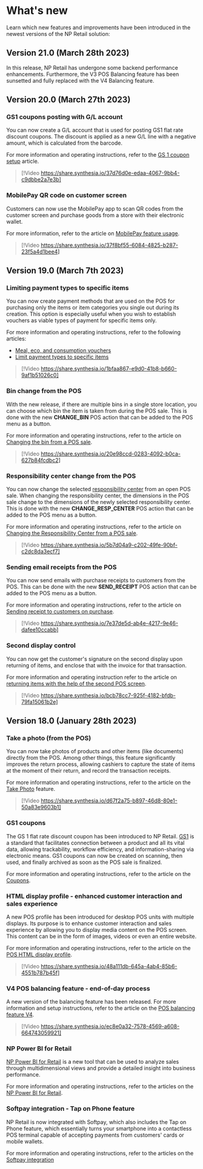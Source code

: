 # What's new

Learn which new features and improvements have been introduced in the newest versions of the NP Retail solution:

## Version 21.0 (March 28th 2023)

In this release, NP Retail has undergone some backend performance enhancements. Furthermore, the V3 POS Balancing feature has been sunsetted and fully replaced with the V4 Balancing feature.

## Version 20.0 (March 27th 2023)

### GS1 coupons posting with G/L account

You can now create a G/L account that is used for posting GS1 flat rate discount coupons. The discount is applied as a new G/L line with a negative amount, which is calculated from the barcode. 

For more information and operating instructions, refer to the [GS 1 coupon setup](retail/coupons/howto/gs1_setup.md) article.

> [!Video https://share.synthesia.io/37d76d0e-edaa-4067-9bb4-c9dbbe2a7e3b]

### MobilePay QR code on customer screen 

Customers can now use the MobilePay app to scan QR codes from the customer screen and purchase goods from a store with their electronic wallet.

For more information, refer to the article on [MobilePay feature usage](retail/posunit/howto/mobile_pay_qr.md).

> [!Video https://share.synthesia.io/37f8bf55-6084-4825-b287-23f5a4d1bee4]

## Version 19.0 (March 7th 2023)

### Limiting payment types to specific items

You can now create payment methods that are used on the POS for purchasing only the items or item categories you single out during its creation. This option is especially useful when you wish to establish vouchers as viable types of payment for specific items only.

For more information and operating instructions, refer to the following articles:

- [Meal, eco, and consumption vouchers](retail/posunit/explanation/belgian_voucher.md)
- [Limit payment types to specific items](retail/posunit/howto/belgian_vouchers.md)

> [!Video https://share.synthesia.io/1bfaa867-e9d0-41b8-b660-9af1b51026c0]

### Bin change from the POS

With the new release, if there are multiple bins in a single store location, you can choose which bin the item is taken from during the POS sale. This is done with the new **CHANGE_BIN** POS action that can be added to the POS menu as a button.

For more information and operating instructions, refer to the article on [Changing the bin from a POS sale](retail/posunit/howto/change_bin_pos.md).

> [!Video https://share.synthesia.io/20e98ccd-0283-4092-b0ca-627b84fcdbc2]

### Responsibility center change from the POS

You can now change the selected [responsibility center](https://learn.microsoft.com/en-us/dynamics365/business-central/inventory-responsibility-centers) from an open POS sale. When changing the responsibility center, the dimensions in the POS sale change to the dimensions of the newly selected responsibility center. This is done with the new **CHANGE_RESP_CENTER** POS action that can be added to the POS menu as a button. 

For more information and operating instructions, refer to the article on [Changing the Responsibility Center from a POS sale](retail/posunit/howto/change_responsibility_center.md).

> [!Video https://share.synthesia.io/5b7d04a9-c202-49fe-90bf-c2dc8da3ecf7]

### Sending email receipts from the POS

You can now send emails with purchase receipts to customers from the POS. This can be done with the new **SEND_RECEIPT** POS action that can be added to the POS menu as a button. 

For more information and operating instructions, refer to the article on [Sending receipt to customers on purchase](retail/posunit/howto/send_receipt_pos.md).

> [!Video https://share.synthesia.io/7e37de5d-ab4e-4217-9e46-dafee10ccabb]

### Second display control

You can now get the customer's signature on the second display upon returning of items, and enclose that with the invoice for that transaction.

For more information and operating instruction refer to the article on [returning items with the help of the second POS screen](retail/posunit/howto/take_photo_pos.md).

> [!Video https://share.synthesia.io/bcb78cc7-925f-4182-bfdb-79fa15061b2e]

## Version 18.0 (January 28th 2023)

### Take a photo (from the POS)

You can now take photos of products and other items (like documents) directly from the POS. Among other things, this feature significantly improves the return process, allowing cashiers to capture the state of items at the moment of their return, and record the transaction receipts.

For more information and operating instructions, refer to the article on the [Take Photo](retail/posunit/howto/take_photo_pos.md) feature.

> [!Video https://share.synthesia.io/d67f2a75-b897-46d8-80e1-50a83e9603b1]

### GS1 coupons

The GS 1 flat rate discount coupon has been introduced to NP Retail. [GS1](https://www.gs1us.org/upcs-barcodes-prefixes/additional-ways-to-identify-products/coupons) is a standard that facilitates connection between a product and all its vital data, allowing trackability, workflow efficiency, and information-sharing via electronic means. GS1 coupons can now be created on scanning, then used, and finally archived as soon as the POS sale is finalized. 

For more information and operating instructions, refer to the article on the [Coupons](retail/coupons/intro.md).

### HTML display profile - enhanced customer interaction and sales experience

A new POS profile has been introduced for desktop POS units with multiple displays. Its purpose is to enhance customer interaction and sales experience by allowing you to display media content on the POS screen. This content can be in the form of images, videos or even an entire website.

For more information and operating instructions, refer to the article on the [POS HTML display profile](retail/pos_profiles/howto/POS_HTMLDisplay_profile.md).

> [!Video https://share.synthesia.io/48a111db-645a-4ab4-85b6-4551b787b45f]

### V4 POS balancing feature - end-of-day process

A new version of the balancing feature has been released. For more information and setup instructions, refer to the article on the [POS balancing feature V4](retail/posunit/howto/balance_the_pos.md).

> [!Video https://share.synthesia.io/ec8e0a32-7578-4569-a608-664743059921]

### NP Power BI for Retail

[NP Power BI for Retail](https://appsource.microsoft.com/en-us/product/power-bi/navipartner.np-power-bi-for-retail?tab=Overview) is a new tool that can be used to analyze sales through multidimensional views and provide a detailed insight into business performance. 

For more information and operating instructions, refer to the articles on the [NP Power BI for Retail](power_bi/power_bi_retail/intro.md).

### Softpay integration - Tap on Phone feature

NP Retail is now integrated with Softpay, which also includes the Tap on Phone feature, which essentially turns your smartphone into a contactless POS terminal capable of accepting payments from customers' cards or mobile wallets. 

For more information and operating instructions, refer to the articles on the [Softpay integration](retail/eft/howto/softpay.md)
